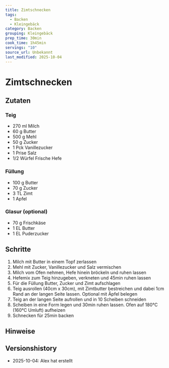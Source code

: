 ```yaml
---
title: Zimtschnecken
tags:
  - Backen
  - Kleingebäck
category: Backen
grouping: Kleingebäck
prep_time: 30min
cook_time: 1h45min
servings: "10"
source_url: Unbekannt
last_modified: 2025-10-04
---
```

# Zimtschnecken

## Zutaten
### Teig
- 270 ml Milch
- 60 g Butter
- 500 g Mehl
- 50 g Zucker
- 1 Pck Vanillezucker
- 1 Prise Salz
- 1/2 Würfel Frische Hefe
### Füllung
- 100 g Butter
- 70 g Zucker
- 3 TL Zimt
- 1 Apfel
### Glasur (optional) 
- 70 g Frischkäse
- 1 EL Butter
- 1 EL Puderzucker
## Schritte
1. Milch mit Butter in einem Topf zerlassen
2. Mehl mit Zucker, Vanillezucker und Salz vermischen
3. Milch vom Ofen nehmen, Hefe hinein bröckeln und ruhen lassen
4. Hefemix zum Teig hinzugeben, verkneten und 45min ruhen lassen
5. Für die Füllung Butter, Zucker und Zimt aufschlagen
6. Teig ausrollen (40cm x 30cm), mit Zimtbutter bestreichen und dabei 1cm Rand an der langen Seite lassen. Optional mit Äpfel belegen
7. Teig an der langen Seite aufrollen und in 10 Scheiben schneiden
8. Scheiben in eine Form legen und 30min ruhen lassen. Ofen auf 180°C (160°C Umluft) aufheizen
9. Schnecken für 25min backen

## Hinweise

## Versionshistory
- 2025-10-04: Alex hat erstellt

  

<!-- Ende der Vorlage -->
<!-- MARKER FOR MAPPER SCRIPT -->